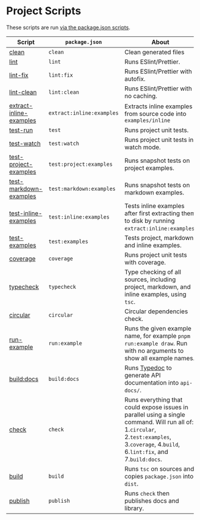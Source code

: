 # Project Scripts

These scripts are run [via the package.json scripts](https://github.com/middle-ages/effect-tree/blob/main/package.json#L10).

| Script                                                                                                      | `package.json`            | About                                                                                                                                                                                     |
| ----------------------------------------------------------------------------------------------------------- | ------------------------- | ----------------------------------------------------------------------------------------------------------------------------------------------------------------------------------------- |
| [clean](https://github.com/middle-ages/effect-tree/blob/main/dev/clean)                                     | `clean`                   | Clean generated files                                                                                                                                                                     |
| [lint](https://github.com/middle-ages/effect-tree/blob/main/dev/lint)                                       | `lint`                    | Runs ESlint/Prettier.                                                                                                                                                                     |
| [lint-fix](https://github.com/middle-ages/effect-tree/blob/main/dev/lint-fix)                               | `lint:fix`                | Runs ESlint/Prettier with autofix.                                                                                                                                                        |
| [lint-clean](https://github.com/middle-ages/effect-tree/blob/main/dev/lint-clean)                           | `lint:clean`              | Runs ESlint/Prettier with no caching.                                                                                                                                                     |
| [extract-inline-examples](https://github.com/middle-ages/effect-tree/blob/main/dev/extract-inline-examples) | `extract:inline:examples` | Extracts inline examples from source code into `examples/inline`                                                                                                                          |
| [test-run](https://github.com/middle-ages/effect-tree/blob/main/dev/test-run)                               | `test`                    | Runs project unit tests.                                                                                                                                                                  |
| [test-watch](https://github.com/middle-ages/effect-tree/blob/main/dev/test-watch)                           | `test:watch`              | Runs project unit tests in watch mode.                                                                                                                                                    |
| [test-project-examples](https://github.com/middle-ages/effect-tree/blob/main/dev/test-project-examples)     | `test:project:examples`   | Runs snapshot tests on project examples.                                                                                                                                                  |
| [test-markdown-examples](https://github.com/middle-ages/effect-tree/blob/main/dev/test-markdown-examples)   | `test:markdown:examples`  | Runs snapshot tests on markdown examples.                                                                                                                                                 |
| [test-inline-examples](https://github.com/middle-ages/effect-tree/blob/main/dev/test-inline-examples)       | `test:inline:examples`    | Tests inline examples after first extracting them to disk by running `extract:inline:examples`.                                                                                                    |
| [test-examples](https://github.com/middle-ages/effect-tree/blob/main/dev/test-examples)                     | `test:examples`           | Tests project, markdown, and inline examples.                                                                                                                                             |
| [coverage](https://github.com/middle-ages/effect-tree/blob/main/dev/coverage)                               | `coverage`                | Runs project unit tests with coverage.                                                                                                                                                    |
| [typecheck](https://github.com/middle-ages/effect-tree/blob/main/dev/typecheck)                             | `typecheck`               | Type checking of all sources, including project, markdown, and inline examples, using `tsc`.                                                                                              |
| [circular](https://github.com/middle-ages/effect-tree/blob/main/dev/circular)                               | `circular`                | Circular dependencies check.                                                                                                                                                              |
| [run-example](https://github.com/middle-ages/effect-tree/blob/main/dev/run-example)                         | `run:example`             | Runs the given example name, for example `pnpm run:example draw`. Run with no arguments to show all example names.                                                                        |
| [build:docs](https://github.com/middle-ages/effect-tree/blob/main/dev/build-docs)                           | `build:docs`              | Runs [Typedoc](https://typedoc.org/index.html) to generate API documentation into `api-docs/`.                                                                                            |
| [check](https://github.com/middle-ages/effect-tree/blob/main/dev/check)                                     | `check`                   | Runs everything that could expose issues in parallel using a single command. Will run all of: 1.`circular`, 2.`test:examples`, 3.`coverage`, 4.`build`, 6.`lint:fix`, and 7.`build:docs`. |
| [build](https://github.com/middle-ages/effect-tree/blob/main/dev/build)                                     | `build`                   | Runs `tsc` on sources and copies `package.json` into `dist`.                                                                                                                              |
| [publish](https://github.com/middle-ages/effect-tree/blob/main/dev/publish)                                 | `publish`                 | Runs `check` then publishes docs and library.                                                                                                                                             |
